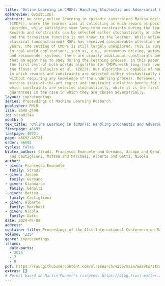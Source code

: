 ```yaml
---
title: 'Online Learning in CMDPs: Handling Stochastic and Adversarial Constraints'
openreview: Qv5szC1zp7
abstract: We study online learning in episodic constrained Markov decision processes
  (CMDPs), where the learner aims at collecting as much reward as possible over the
  episodes, while satisfying some long-term constraints during the learning process.
  Rewards and constraints can be selected either stochastically or adversarially,
  and the transition function is not known to the learner. While online learning in
  classical (unconstrained) MDPs has received considerable attention over the last
  years, the setting of CMDPs is still largely unexplored. This is surprising, since
  in real-world applications, such as, e.g., autonomous driving, automated bidding,
  and recommender systems, there are usually additional constraints and specifications
  that an agent has to obey during the learning process. In this paper, we provide
  the first best-of-both-worlds algorithm for CMDPs with long-term constraints, in
  the flavor of Balseiro et al. (2023). Our algorithm is capable of handling settings
  in which rewards and constraints are selected either stochastically or adversarially,
  without requiring any knowledge of the underling process. Moreover, our algorithm
  matches state-of-the-art regret and constraint violation bounds for settings in
  which constraints are selected stochastically, while it is the first to provide
  guarantees in the case in which they are chosen adversarially.
layout: inproceedings
series: Proceedings of Machine Learning Research
publisher: PMLR
issn: 2640-3498
id: stradi24a
month: 0
tex_title: 'Online Learning in {CMDP}s: Handling Stochastic and Adversarial Constraints'
firstpage: 46692
lastpage: 46721
page: 46692-46721
order: 46692
cycles: false
bibtex_author: Stradi, Francesco Emanuele and Germano, Jacopo and Genalti, Gianmarco
  and Castiglioni, Matteo and Marchesi, Alberto and Gatti, Nicola
author:
- given: Francesco Emanuele
  family: Stradi
- given: Jacopo
  family: Germano
- given: Gianmarco
  family: Genalti
- given: Matteo
  family: Castiglioni
- given: Alberto
  family: Marchesi
- given: Nicola
  family: Gatti
date: 2024-07-08
address:
container-title: Proceedings of the 41st International Conference on Machine Learning
volume: '235'
genre: inproceedings
issued:
  date-parts:
  - 2024
  - 7
  - 8
pdf: https://raw.githubusercontent.com/mlresearch/v235/main/assets/stradi24a/stradi24a.pdf
extras: []
# Format based on Martin Fenner's citeproc: https://blog.front-matter.io/posts/citeproc-yaml-for-bibliographies/
---
```

